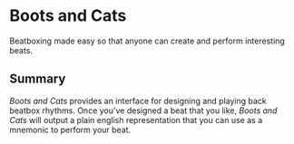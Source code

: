# Boots and Cats #
Beatboxing made easy so that anyone can create and perform interesting beats.

## Summary ##
*Boots and Cats* provides an interface for designing and playing back beatbox rhythms. Once you've designed a beat that you like, *Boots and Cats* will output a plain english representation that you can use as a mnemonic to perform your beat.
